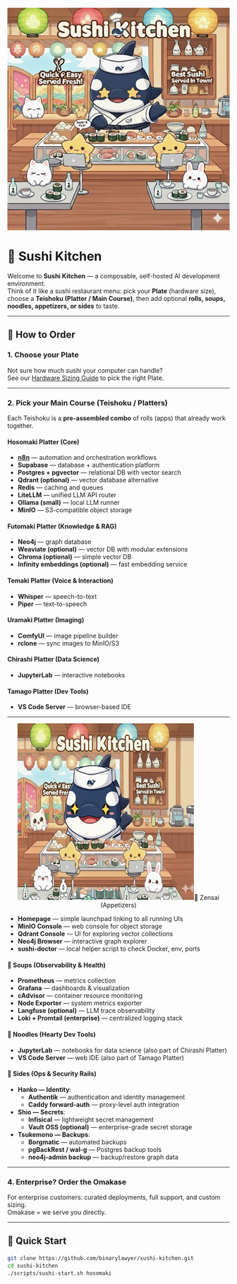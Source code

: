 <p align="center">
  <img src="././assets/sushi kitchen 4.png" alt="Sushi Kitchen Banner" width="800"/>
</p>

# 🍣 Sushi Kitchen

Welcome to **Sushi Kitchen** — a composable, self-hosted AI development environment.  
Think of it like a sushi restaurant menu: pick your **Plate** (hardware size),  
choose a **Teishoku (Platter / Main Course)**, then add optional **rolls, soups,  
noodles, appetizers, or sides** to taste.

---

## 🥢 How to Order

### 1. Choose your Plate
Not sure how much sushi your computer can handle?  
See our [Hardware Sizing Guide](docs/plates.md) to pick the right Plate.

---

### 2. Pick your Main Course (Teishoku / Platters)

Each Teishoku is a **pre-assembled combo** of rolls (apps) that already work together.

#### Hosomaki Platter (Core)
- [**n8n**](docs/rolls/n8n.md) — automation and orchestration workflows  
- **Supabase** — database + authentication platform  
- **Postgres + pgvector** — relational DB with vector search  
- **Qdrant (optional)** — vector database alternative  
- **Redis** — caching and queues  
- **LiteLLM** — unified LLM API router  
- **Ollama (small)** — local LLM runner  
- **MinIO** — S3-compatible object storage  

#### Futomaki Platter (Knowledge & RAG)
- **Neo4j** — graph database  
- **Weaviate (optional)** — vector DB with modular extensions  
- **Chroma (optional)** — simple vector DB  
- **Infinity embeddings (optional)** — fast embedding service  

#### Temaki Platter (Voice & Interaction)
- **Whisper** — speech-to-text  
- **Piper** — text-to-speech  

#### Uramaki Platter (Imaging)
- **ComfyUI** — image pipeline builder  
- **rclone** — sync images to MinIO/S3  

#### Chirashi Platter (Data Science)
- **JupyterLab** — interactive notebooks  

#### Tamago Platter (Dev Tools)
- **VS Code Server** — browser-based IDE  

---

<p align="center">
  <img src="././assets/sushi kitchen final.png" alt="Sushi Kitchen Banner" width="400", height="400/>
</p>
### 3. Add Starters (Optional Dishes)

Still hungry? Round out your platter with extra dishes:

#### 🥟 Zensai (Appetizers)
- **Homepage** — simple launchpad linking to all running UIs  
- **MinIO Console** — web console for object storage  
- **Qdrant Console** — UI for exploring vector collections  
- **Neo4j Browser** — interactive graph explorer  
- **sushi-doctor** — local helper script to check Docker, env, ports  

#### 🍲 Soups (Observability & Health)
- **Prometheus** — metrics collection  
- **Grafana** — dashboards & visualization  
- **cAdvisor** — container resource monitoring  
- **Node Exporter** — system metrics exporter  
- **Langfuse (optional)** — LLM trace observability  
- **Loki + Promtail (enterprise)** — centralized logging stack  

#### 🍜 Noodles (Hearty Dev Tools)
- **JupyterLab** — notebooks for data science (also part of Chirashi Platter)  
- **VS Code Server** — web IDE (also part of Tamago Platter)  

#### 🍱 Sides (Ops & Security Rails)
- **Hanko — Identity**:  
  - **Authentik** — authentication and identity management  
  - **Caddy forward-auth** — proxy-level auth integration  
- **Shio — Secrets**:  
  - **Infisical** — lightweight secret management  
  - **Vault OSS (optional)** — enterprise-grade secret storage  
- **Tsukemono — Backups**:  
  - **Borgmatic** — automated backups  
  - **pgBackRest / wal-g** — Postgres backup tools  
  - **neo4j-admin backup** — backup/restore graph data  

---

### 4. Enterprise? Order the Omakase
For enterprise customers: curated deployments, full support, and custom sizing.  
Omakase = we serve you directly.

---

## 🚀 Quick Start

```bash
git clone https://github.com/binarylawyer/sushi-kitchen.git
cd sushi-kitchen
./scripts/sushi-start.sh hosomaki
